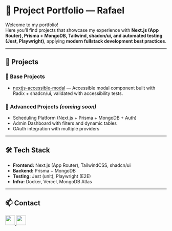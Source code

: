 # 🚀 Project Portfolio — Rafael

Welcome to my portfolio!  
Here you’ll find projects that showcase my experience with **Next.js (App Router), Prisma + MongoDB, Tailwind, shadcn/ui, and automated testing (Jest, Playwright)**, applying **modern fullstack development best practices**.

---

## 📂 Projects

### 🔹 Base Projects
- [nextjs-accessible-modal](https://github.com/rafael/nextjs-accessible-modal) — Accessible modal component built with Radix + shadcn/ui, validated with accessibility tests.

### 🔹 Advanced Projects *(coming soon)*
- Scheduling Platform (Next.js + Prisma + MongoDB + Auth)  
- Admin Dashboard with filters and dynamic tables  
- OAuth integration with multiple providers  

---

## 🛠️ Tech Stack
- **Frontend:** Next.js (App Router), TailwindCSS, shadcn/ui  
- **Backend:** Prisma + MongoDB  
- **Testing:** Jest (unit), Playwright (E2E)  
- **Infra:** Docker, Vercel, MongoDB Atlas  

---

## 📫 Contact
<p>
  <a href="https://linkedin.com/in/rafaelpascoal">
    <img src="https://skillicons.dev/icons?i=linkedin" width="30" height="30"/>
  </a>
  <a href="mailto:raspascoal@exemplo.com">
    <img src="https://skillicons.dev/icons?i=gmail" width="30" height="30"/>
  </a>
</p>
